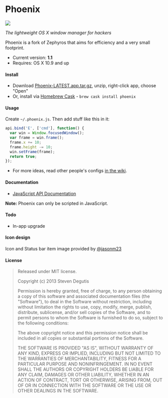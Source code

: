 # Phoenix

![](https://raw.githubusercontent.com/sdegutis/Phoenix/master/Phoenix/Images.xcassets/AppIcon.appiconset/icon_256x256.png)

*The lightweight OS X window manager for hackers*

Phoenix is a fork of Zephyros that aims for efficiency and a very small footprint.

* Current version: **1.1**
* Requires: OS X 10.9 and up

#### Install

* Download [Phoenix-LATEST.app.tar.gz](https://raw.github.com/sdegutis/phoenix/master/Builds/Phoenix-LATEST.app.tar.gz), unzip, right-click app, choose "Open"
* Or, install via [Homebrew Cask](https://github.com/phinze/homebrew-cask) - `brew cask install phoenix`

#### Usage

Create `~/.phoenix.js`. Then add stuff like this in it:

```javascript
api.bind('E', ['cmd'], function() {
  var win = Window.focusedWindow();
  var frame = win.frame();
  frame.x += 10;
  frame.height -= 10;
  win.setFrame(frame);
  return true;
});
```

* For more ideas, read other people's configs [in the wiki](https://github.com/sdegutis/Phoenix/wiki).

#### Documentation

- [JavaScript API Documentation](https://github.com/sdegutis/Phoenix/wiki/JavaScript-API-documentation)

**Note:** Phoenix can only be scripted in JavaScript.

#### Todo

- In-app upgrade

#### Icon design

Icon and Status bar item image provided by [@jasonm23](https://github.com/jasonm23)

#### License

> Released under MIT license.
>
> Copyright (c) 2013 Steven Degutis
>
> Permission is hereby granted, free of charge, to any person obtaining a copy
> of this software and associated documentation files (the "Software"), to deal
> in the Software without restriction, including without limitation the rights
> to use, copy, modify, merge, publish, distribute, sublicense, and/or sell
> copies of the Software, and to permit persons to whom the Software is
> furnished to do so, subject to the following conditions:
>
> The above copyright notice and this permission notice shall be included in
> all copies or substantial portions of the Software.
>
> THE SOFTWARE IS PROVIDED "AS IS", WITHOUT WARRANTY OF ANY KIND, EXPRESS OR
> IMPLIED, INCLUDING BUT NOT LIMITED TO THE WARRANTIES OF MERCHANTABILITY,
> FITNESS FOR A PARTICULAR PURPOSE AND NONINFRINGEMENT. IN NO EVENT SHALL THE
> AUTHORS OR COPYRIGHT HOLDERS BE LIABLE FOR ANY CLAIM, DAMAGES OR OTHER
> LIABILITY, WHETHER IN AN ACTION OF CONTRACT, TORT OR OTHERWISE, ARISING FROM,
> OUT OF OR IN CONNECTION WITH THE SOFTWARE OR THE USE OR OTHER DEALINGS IN
> THE SOFTWARE.
